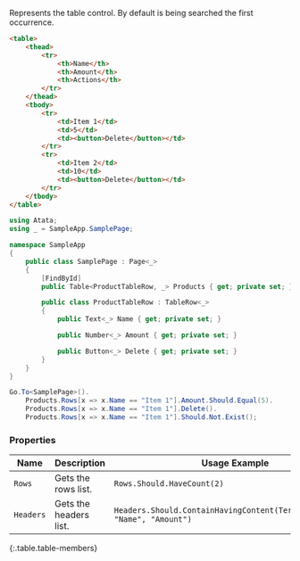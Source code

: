 Represents the table control. By default is being searched the first occurrence.

```html
<table>
    <thead>
        <tr>
            <th>Name</th>
            <th>Amount</th>
            <th>Actions</th>
        </tr>
    </thead>
    <tbody>
        <tr>
            <td>Item 1</td>
            <td>5</td>
            <td><button>Delete</button></td>
        </tr>
        <tr>
            <td>Item 2</td>
            <td>10</td>
            <td><button>Delete</button></td>
        </tr>
    </tbody>
</table>
```
```cs
using Atata;
using _ = SampleApp.SamplePage;

namespace SampleApp
{
    public class SamplePage : Page<_>
    {
        [FindById]
        public Table<ProductTableRow, _> Products { get; private set; }

        public class ProductTableRow : TableRow<_>
        {
            public Text<_> Name { get; private set; }

            public Number<_> Amount { get; private set; }

            public Button<_> Delete { get; private set; }
        }
    }
}
```
``` cs
Go.To<SamplePage>().
    Products.Rows[x => x.Name == "Item 1"].Amount.Should.Equal(5).
    Products.Rows[x => x.Name == "Item 1"].Delete().
    Products.Rows[x => x.Name == "Item 1"].Should.Not.Exist();
```

### Properties

Name | Description | Usage Example
---- | ----------- | -------------
`Rows` | Gets the rows list. | `Rows.Should.HaveCount(2)`
`Headers` | Gets the headers list. | `Headers.Should.ContainHavingContent(TermMatch.Equals, "Name", "Amount")`
{:.table.table-members}
